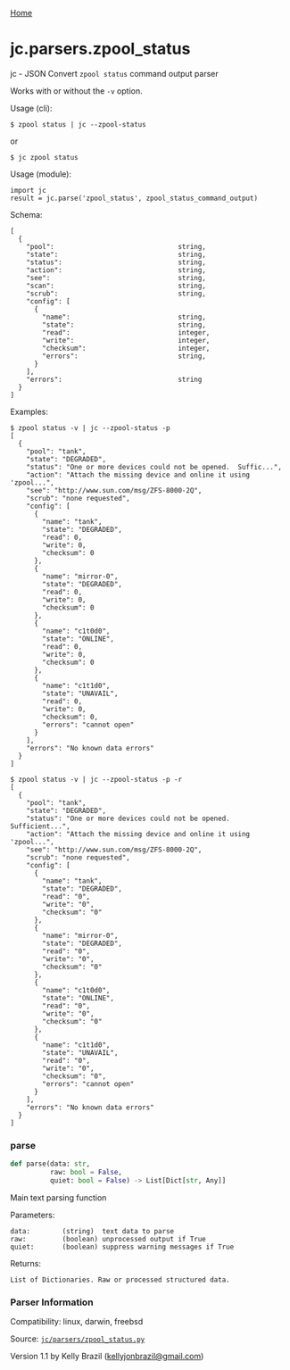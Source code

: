 [Home](https://kellyjonbrazil.github.io/jc/)
<a id="jc.parsers.zpool_status"></a>

# jc.parsers.zpool_status

jc - JSON Convert `zpool status` command output parser

Works with or without the `-v` option.

Usage (cli):

    $ zpool status | jc --zpool-status

or

    $ jc zpool status

Usage (module):

    import jc
    result = jc.parse('zpool_status', zpool_status_command_output)

Schema:

    [
      {
        "pool":                               string,
        "state":                              string,
        "status":                             string,
        "action":                             string,
        "see":                                string,
        "scan":                               string,
        "scrub":                              string,
        "config": [
          {
            "name":                           string,
            "state":                          string,
            "read":                           integer,
            "write":                          integer,
            "checksum":                       integer,
            "errors":                         string,
          }
        ],
        "errors":                             string
      }
    ]

Examples:

    $ zpool status -v | jc --zpool-status -p
    [
      {
        "pool": "tank",
        "state": "DEGRADED",
        "status": "One or more devices could not be opened.  Suffic...",
        "action": "Attach the missing device and online it using 'zpool...",
        "see": "http://www.sun.com/msg/ZFS-8000-2Q",
        "scrub": "none requested",
        "config": [
          {
            "name": "tank",
            "state": "DEGRADED",
            "read": 0,
            "write": 0,
            "checksum": 0
          },
          {
            "name": "mirror-0",
            "state": "DEGRADED",
            "read": 0,
            "write": 0,
            "checksum": 0
          },
          {
            "name": "c1t0d0",
            "state": "ONLINE",
            "read": 0,
            "write": 0,
            "checksum": 0
          },
          {
            "name": "c1t1d0",
            "state": "UNAVAIL",
            "read": 0,
            "write": 0,
            "checksum": 0,
            "errors": "cannot open"
          }
        ],
        "errors": "No known data errors"
      }
    ]

    $ zpool status -v | jc --zpool-status -p -r
    [
      {
        "pool": "tank",
        "state": "DEGRADED",
        "status": "One or more devices could not be opened.  Sufficient...",
        "action": "Attach the missing device and online it using 'zpool...",
        "see": "http://www.sun.com/msg/ZFS-8000-2Q",
        "scrub": "none requested",
        "config": [
          {
            "name": "tank",
            "state": "DEGRADED",
            "read": "0",
            "write": "0",
            "checksum": "0"
          },
          {
            "name": "mirror-0",
            "state": "DEGRADED",
            "read": "0",
            "write": "0",
            "checksum": "0"
          },
          {
            "name": "c1t0d0",
            "state": "ONLINE",
            "read": "0",
            "write": "0",
            "checksum": "0"
          },
          {
            "name": "c1t1d0",
            "state": "UNAVAIL",
            "read": "0",
            "write": "0",
            "checksum": "0",
            "errors": "cannot open"
          }
        ],
        "errors": "No known data errors"
      }
    ]

<a id="jc.parsers.zpool_status.parse"></a>

### parse

```python
def parse(data: str,
          raw: bool = False,
          quiet: bool = False) -> List[Dict[str, Any]]
```

Main text parsing function

Parameters:

    data:        (string)  text data to parse
    raw:         (boolean) unprocessed output if True
    quiet:       (boolean) suppress warning messages if True

Returns:

    List of Dictionaries. Raw or processed structured data.

### Parser Information
Compatibility:  linux, darwin, freebsd

Source: [`jc/parsers/zpool_status.py`](https://github.com/kellyjonbrazil/jc/blob/master/jc/parsers/zpool_status.py)

Version 1.1 by Kelly Brazil (kellyjonbrazil@gmail.com)
